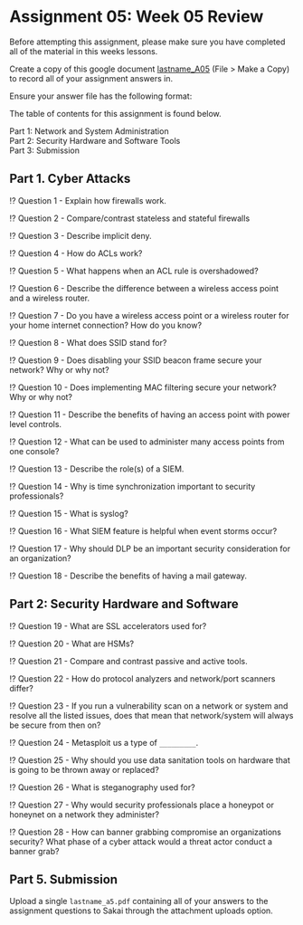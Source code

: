 # Assignment 05: Week 05 Review

Before attempting this assignment, please make sure you have completed all of the material in this weeks lessons.

Create a copy of this google document [lastname_A05](https://docs.google.com/document/d/1HuhmamzmlUNwlcFLFiMLVtfVJVdmd37PmvBdqiGtr0Q/edit?usp=sharing) (File > Make a Copy) to record all of your assignment answers in.

Ensure your answer file has the following format:

The table of contents for this assignment is found below.

Part 1: Network and System Administration <br>
Part 2: Security Hardware  and Software Tools<br>
Part 3: Submission <br>

## Part 1. Cyber Attacks

:interrobang: Question 1 - Explain how firewalls work.

:interrobang: Question 2 - Compare/contrast stateless and stateful firewalls <br>

:interrobang: Question 3 - Describe implicit deny. <br>

:interrobang: Question 4 - How do ACLs work?<br>

:interrobang: Question 5 - What happens when an ACL rule is overshadowed? <br>

:interrobang: Question 6 - Describe the difference between a wireless access point and a wireless router. <br>

:interrobang: Question 7 - Do you have a wireless access point or a wireless router for your home internet connection? How do you know? <br>

:interrobang: Question 8 - What does SSID stand for? <br>

:interrobang: Question 9 - Does disabling your SSID beacon frame secure your network? Why or why not? <br>

:interrobang: Question 10 - Does implementing MAC filtering secure your network? Why or why not?  <br>

:interrobang: Question 11 - Describe the benefits of having an access point with power level controls. <br>

:interrobang: Question 12 - What can be used to administer many access points from one console? <br>

:interrobang: Question 13 - Describe the role(s) of a SIEM. <br>

:interrobang: Question 14 - Why is time synchronization important to security professionals? <br>

:interrobang: Question 15 - What is syslog? <br>

:interrobang: Question 16 - What SIEM feature is helpful when event storms occur? <br>

:interrobang: Question 17 - Why should DLP be an important security consideration for an organization? <br>

:interrobang: Question 18 - Describe the benefits of having a mail gateway. <br>

## Part 2: Security Hardware and Software

:interrobang: Question 19 - What are SSL accelerators used for? <br>

:interrobang: Question 20 - What are HSMs? <br>

:interrobang: Question 21 - Compare and contrast passive and active tools. <br>

:interrobang: Question 22 - How do protocol analyzers and network/port scanners differ? <br>

:interrobang: Question 23 - If you run a vulnerability scan on a network or system and resolve all the listed issues, does that mean that network/system will always be secure from then on? <br>

:interrobang: Question 24 - Metasploit us a type of `_________`. <br>

:interrobang: Question 25 - Why should you use data sanitation tools on hardware that is going to be thrown away or replaced? <br>

:interrobang: Question 26 - What is steganography used for?  <br>

:interrobang: Question 27 - Why would security professionals place a honeypot or honeynet on a network they administer? <br>

:interrobang: Question 28 - How can banner grabbing compromise an organizations security? What phase of a cyber attack would a threat actor conduct a banner grab? <br>


## Part 5. Submission

Upload a single `lastname_a5.pdf` containing all of your answers to the assignment questions to Sakai through the attachment uploads option.
